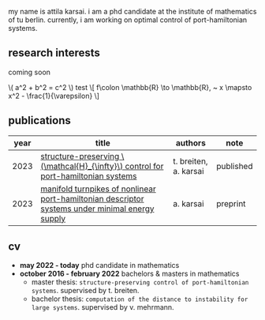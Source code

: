 my name is attila karsai.
i am a phd candidate at the institute of mathematics of tu berlin.
currently, i am working on optimal control of port-hamiltonian systems.



## research interests
coming soon

\\(
a^2 + b^2 = c^2
\\)
test 
\\[
f\colon \mathbb{R} \to \mathbb{R}, ~ x \mapsto x^2 - \frac{1}{\varepsilon}
\\]


## publications

| year | title                                                        | authors          | note      |
| ---- | ------------------------------------------------------------ | ---------------- | --------- |
| 2023 | [structure-preserving \\(\mathcal{H}_{\infty}\\) control for port-hamiltonian systems](https://doi.org/10.1016/j.sysconle.2023.105493) | t. breiten, a. karsai | published |
| 2023 | [manifold turnpikes of nonlinear port-hamiltonian descriptor systems under minimal energy supply](https://arxiv.org/abs/2301.09094) | a. karsai             | preprint  |



## cv
- **may 2022 - today** phd candidate in mathematics
- **october 2016 - february 2022** bachelors & masters in mathematics
    - master thesis: `structure-preserving control of port-hamiltonian systems`. supervised by t. breiten.
    - bachelor thesis: `computation of the distance to instability for large systems`. supervised by v. mehrmann.


